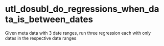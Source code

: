# utl_dosubl_do_regressions_when_data_is_between_dates
Given meta data with 3 date ranges, run three regression each with only dates in the respective date ranges
